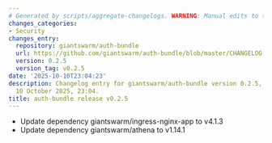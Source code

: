 ```yaml
---
# Generated by scripts/aggregate-changelogs. WARNING: Manual edits to this files will be overwritten.
changes_categories:
- Security
changes_entry:
  repository: giantswarm/auth-bundle
  url: https://github.com/giantswarm/auth-bundle/blob/master/CHANGELOG.md#025---2025-10-10
  version: 0.2.5
  version_tag: v0.2.5
date: '2025-10-10T23:04:23'
description: Changelog entry for giantswarm/auth-bundle version 0.2.5, published on
  10 October 2025, 23:04.
title: auth-bundle release v0.2.5
---
```


- Update dependency giantswarm/ingress-nginx-app to v4.1.3
- Update dependency giantswarm/athena to v1.14.1
